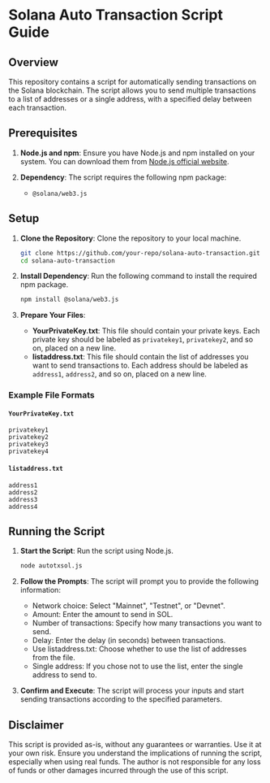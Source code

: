 # Solana Auto Transaction Script Guide

## Overview

This repository contains a script for automatically sending transactions on the Solana blockchain. The script allows you to send multiple transactions to a list of addresses or a single address, with a specified delay between each transaction.

## Prerequisites

1. **Node.js and npm**: Ensure you have Node.js and npm installed on your system. You can download them from [Node.js official website](https://nodejs.org/).

2. **Dependency**: The script requires the following npm package:
   - `@solana/web3.js`

## Setup

1. **Clone the Repository**: Clone the repository to your local machine.
   ```bash
   git clone https://github.com/your-repo/solana-auto-transaction.git
   cd solana-auto-transaction
   ```

2. **Install Dependency**: Run the following command to install the required npm package.
   ```bash
   npm install @solana/web3.js
   ```

3. **Prepare Your Files**:
   - **YourPrivateKey.txt**: This file should contain your private keys. Each private key should be labeled as `privatekey1`, `privatekey2`, and so on, placed on a new line.
   - **listaddress.txt**: This file should contain the list of addresses you want to send transactions to. Each address should be labeled as `address1`, `address2`, and so on, placed on a new line.

### Example File Formats

#### `YourPrivateKey.txt`
```
privatekey1
privatekey2
privatekey3
privatekey4
```

#### `listaddress.txt`
```
address1
address2
address3
address4
```

## Running the Script

1. **Start the Script**: Run the script using Node.js.
   ```bash
   node autotxsol.js
   ```

2. **Follow the Prompts**: The script will prompt you to provide the following information:
   - Network choice: Select "Mainnet", "Testnet", or "Devnet".
   - Amount: Enter the amount to send in SOL.
   - Number of transactions: Specify how many transactions you want to send.
   - Delay: Enter the delay (in seconds) between transactions.
   - Use listaddress.txt: Choose whether to use the list of addresses from the file.
   - Single address: If you chose not to use the list, enter the single address to send to.

3. **Confirm and Execute**: The script will process your inputs and start sending transactions according to the specified parameters.

## Disclaimer

This script is provided as-is, without any guarantees or warranties. Use it at your own risk. Ensure you understand the implications of running the script, especially when using real funds. The author is not responsible for any loss of funds or other damages incurred through the use of this script.
```
